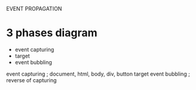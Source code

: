 EVENT PROPAGATION

# 3 phases diagram
- event capturing
- target
- event bubbling

event capturing ; document, html, body, div, button
target
event bubbling ; reverse of capturing

